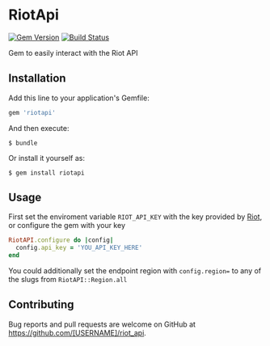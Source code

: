 # RiotApi
[![Gem Version](https://badge.fury.io/rb/riotapi.svg)](https://badge.fury.io/rb/riotapi)
[![Build Status](https://travis-ci.org/andresperezl/riot_api.svg?branch=master)](https://travis-ci.org/andresperezl/riot_api)

Gem to easily interact with the Riot API

## Installation

Add this line to your application's Gemfile:

```ruby
gem 'riotapi'
```

And then execute:

    $ bundle

Or install it yourself as:

    $ gem install riotapi

## Usage

First set the enviroment variable `RIOT_API_KEY` with the key provided by [Riot](https://developer.riotgames.com), or
configure the gem with your key

```ruby
RiotAPI.configure do |config|
  config.api_key = 'YOU_API_KEY_HERE'
end
```

You could additionally set the endpoint region with `config.region=` to any of the slugs from `RiotAPI::Region.all`

## Contributing

Bug reports and pull requests are welcome on GitHub at https://github.com/[USERNAME]/riot_api.

